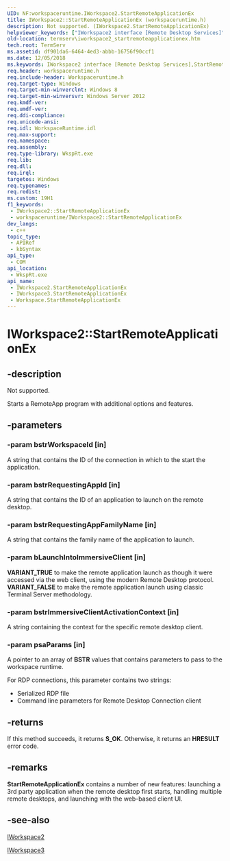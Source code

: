 ```yaml
---
UID: NF:workspaceruntime.IWorkspace2.StartRemoteApplicationEx
title: IWorkspace2::StartRemoteApplicationEx (workspaceruntime.h)
description: Not supported. (IWorkspace2.StartRemoteApplicationEx)
helpviewer_keywords: ["IWorkspace2 interface [Remote Desktop Services]","StartRemoteApplicationEx method","IWorkspace2.StartRemoteApplicationEx","IWorkspace2::StartRemoteApplicationEx","IWorkspace3 interface [Remote Desktop Services]","StartRemoteApplicationEx method","IWorkspace3::StartRemoteApplicationEx","StartRemoteApplicationEx","StartRemoteApplicationEx method [Remote Desktop Services]","StartRemoteApplicationEx method [Remote Desktop Services]","IWorkspace2 interface","StartRemoteApplicationEx method [Remote Desktop Services]","IWorkspace3 interface","StartRemoteApplicationEx method [Remote Desktop Services]","Workspace object","Workspace object [Remote Desktop Services]","StartRemoteApplicationEx method","termserv.iworkspace2_startremoteapplicationex","workspaceruntime/IWorkspace2::StartRemoteApplicationEx","workspaceruntime/IWorkspace3::StartRemoteApplicationEx"]
old-location: termserv\iworkspace2_startremoteapplicationex.htm
tech.root: TermServ
ms.assetid: df901da6-6464-4ed3-abbb-16756f90ccf1
ms.date: 12/05/2018
ms.keywords: IWorkspace2 interface [Remote Desktop Services],StartRemoteApplicationEx method, IWorkspace2.StartRemoteApplicationEx, IWorkspace2::StartRemoteApplicationEx, IWorkspace3 interface [Remote Desktop Services],StartRemoteApplicationEx method, IWorkspace3::StartRemoteApplicationEx, StartRemoteApplicationEx, StartRemoteApplicationEx method [Remote Desktop Services], StartRemoteApplicationEx method [Remote Desktop Services],IWorkspace2 interface, StartRemoteApplicationEx method [Remote Desktop Services],IWorkspace3 interface, StartRemoteApplicationEx method [Remote Desktop Services],Workspace object, Workspace object [Remote Desktop Services],StartRemoteApplicationEx method, termserv.iworkspace2_startremoteapplicationex, workspaceruntime/IWorkspace2::StartRemoteApplicationEx, workspaceruntime/IWorkspace3::StartRemoteApplicationEx
req.header: workspaceruntime.h
req.include-header: Workspaceruntime.h
req.target-type: Windows
req.target-min-winverclnt: Windows 8
req.target-min-winversvr: Windows Server 2012
req.kmdf-ver: 
req.umdf-ver: 
req.ddi-compliance: 
req.unicode-ansi: 
req.idl: WorkspaceRuntime.idl
req.max-support: 
req.namespace: 
req.assembly: 
req.type-library: WkspRt.exe
req.lib: 
req.dll: 
req.irql: 
targetos: Windows
req.typenames: 
req.redist: 
ms.custom: 19H1
f1_keywords:
 - IWorkspace2::StartRemoteApplicationEx
 - workspaceruntime/IWorkspace2::StartRemoteApplicationEx
dev_langs:
 - c++
topic_type:
 - APIRef
 - kbSyntax
api_type:
 - COM
api_location:
 - WkspRt.exe
api_name:
 - IWorkspace2.StartRemoteApplicationEx
 - IWorkspace3.StartRemoteApplicationEx
 - Workspace.StartRemoteApplicationEx
---
```


# IWorkspace2::StartRemoteApplicationEx


## -description

Not supported.

Starts a RemoteApp program with additional options and features.

## -parameters

### -param bstrWorkspaceId [in]

A string that contains the ID of the connection  in which to the start the application.

### -param bstrRequestingAppId [in]

A string that contains the ID of an application to launch on the remote desktop.

### -param bstrRequestingAppFamilyName [in]

A string that contains the family name of the application to launch.

### -param bLaunchIntoImmersiveClient [in]

<b>VARIANT_TRUE</b> to make the remote application launch as though it were accessed via the web client, using the modern Remote Desktop protocol. <b>VARIANT_FALSE</b> to make the remote application launch using classic Terminal Server methodology.

### -param bstrImmersiveClientActivationContext [in]

A string containing the context for the specific remote desktop client.

### -param psaParams [in]

A pointer to an array of <b>BSTR</b> values that contains  parameters to pass to the workspace runtime.

For RDP connections, this parameter contains two strings:

<ul>
<li>Serialized RDP file</li>
<li>Command line parameters for Remote Desktop Connection client</li>
</ul>

## -returns

If this method succeeds, it returns <b>S_OK</b>. Otherwise, it returns an <b>HRESULT</b> error code.

## -remarks

<b>StartRemoteApplicationEx</b> contains a number of new features: launching a 3rd party application when the remote desktop first starts, handling multiple remote desktops, and launching with the web-based client UI.

## -see-also

<a href="/windows/desktop/api/workspaceruntime/nn-workspaceruntime-iworkspace2">IWorkspace2</a>



<a href="/windows/desktop/api/workspaceruntime/nn-workspaceruntime-iworkspace3">IWorkspace3</a>
